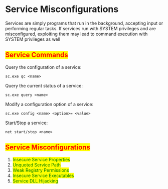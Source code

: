 # Service Misconfigurations

Services are simply programs that run in the background, accepting input or performing regular tasks. If services run with SYSTEM privileges and are misconfigured, exploiting them may lead to command execution with SYSTEM privileges as well

## <mark style="color:red;">Service Commands</mark>

Query the configuration of a service:

```
sc.exe qc <name>
```

Query the current status of a service:

```
sc.exe query <name>
```

Modify a configuration option of a service:

```
sc.exe config <name> <option>= <value>
```

​​Start/Stop a service:

```
net start/stop <name>
```

## <mark style="color:red;">Service Misconfigurations</mark>

1. <mark style="color:green;">Insecure Service Properties</mark>
2. <mark style="color:green;">Unquoted Service Path</mark>
3. <mark style="color:green;">Weak Registry Permissions</mark>
4. <mark style="color:green;">Insecure Service Executables</mark>
5. <mark style="color:green;">Service DLL Hijacking</mark>
